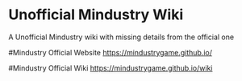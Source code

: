 # Unofficial Mindustry Wiki
A Unofficial Mindustry wiki with missing details from the official one

#Mindustry Official Website
https://mindustrygame.github.io/

#Mindustry Official Wiki
https://mindustrygame.github.io/wiki
